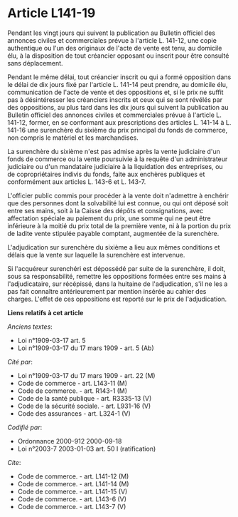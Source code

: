 # Article L141-19

Pendant les vingt jours qui suivent la publication au Bulletin officiel des annonces civiles et commerciales prévue à
l'article L. 141-12, une copie authentique ou l'un des originaux de l'acte de vente est tenu, au domicile élu, à la
disposition de tout créancier opposant ou inscrit pour être consulté sans déplacement.

Pendant le même délai, tout créancier inscrit ou qui a formé opposition dans le délai de dix jours fixé par l'article L.
141-14 peut prendre, au domicile élu, communication de l'acte de vente et des oppositions et, si le prix ne suffit pas à
désintéresser les créanciers inscrits et ceux qui se sont révélés par des oppositions, au plus tard dans les dix jours qui
suivent la publication au Bulletin officiel des annonces civiles et commerciales prévue à l'article L. 141-12, former, en se
conformant aux prescriptions des articles L. 141-14 à L. 141-16 une surenchère du sixième du prix principal du fonds de
commerce, non compris le matériel et les marchandises.

La surenchère du sixième n'est pas admise après la vente judiciaire d'un fonds de commerce ou la vente poursuivie à la
requête d'un administrateur judiciaire ou d'un mandataire judiciaire à la liquidation des entreprises, ou de copropriétaires
indivis du fonds, faite aux enchères publiques et conformément aux articles L. 143-6 et L. 143-7.

L'officier public commis pour procéder à la vente doit n'admettre à enchérir que des personnes dont la solvabilité lui est
connue, ou qui ont déposé soit entre ses mains, soit à la Caisse des dépôts et consignations, avec affectation spéciale au
paiement du prix, une somme qui ne peut être inférieure à la moitié du prix total de la première vente, ni à la portion du
prix de ladite vente stipulée payable comptant, augmentée de la surenchère.

L'adjudication sur surenchère du sixième a lieu aux mêmes conditions et délais que la vente sur laquelle la surenchère est
intervenue.

Si l'acquéreur surenchéri est dépossédé par suite de la surenchère, il doit, sous sa responsabilité, remettre les oppositions
formées entre ses mains à l'adjudicataire, sur récépissé, dans la huitaine de l'adjudication, s'il ne les a pas fait
connaître antérieurement par mention insérée au cahier des charges. L'effet de ces oppositions est reporté sur le prix de
l'adjudication.

**Liens relatifs à cet article**

_Anciens textes_:

  - Loi n°1909-03-17 art. 5
  - Loi n°1909-03-17 du 17 mars 1909 - art. 5 (Ab)

_Cité par_:

  - Loi n°1909-03-17 du 17 mars 1909 - art. 22 (M)
  - Code de commerce - art. L143-11 (M)
  - Code de commerce. - art. R143-1 (M)
  - Code de la santé publique - art. R3335-13 (V)
  - Code de la sécurité sociale. - art. L931-16 (V)
  - Code des assurances - art. L324-1 (V)

_Codifié par_:

  - Ordonnance 2000-912 2000-09-18
  - Loi n°2003-7 2003-01-03 art. 50 I (ratification)

_Cite_:

  - Code de commerce. - art. L141-12 (M)
  - Code de commerce. - art. L141-14 (M)
  - Code de commerce. - art. L141-15 (V)
  - Code de commerce. - art. L143-6 (V)
  - Code de commerce. - art. L143-7 (V)
